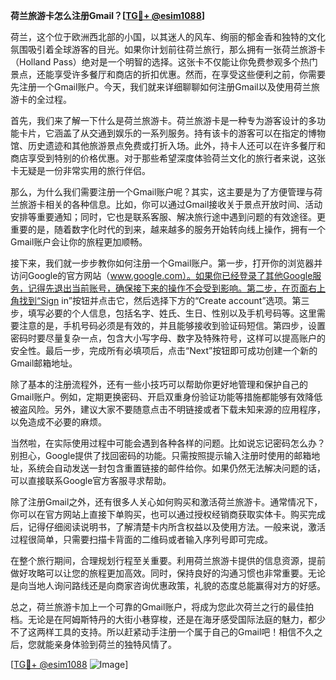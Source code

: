 **荷兰旅游卡怎么注册Gmail？[[TG💪+ @esim1088](https://t.me/s/esim1088)]**

荷兰，这个位于欧洲西北部的小国，以其迷人的风车、绚丽的郁金香和独特的文化氛围吸引着全球游客的目光。如果你计划前往荷兰旅行，那么拥有一张荷兰旅游卡（Holland Pass）绝对是一个明智的选择。这张卡不仅能让你免费参观多个热门景点，还能享受许多餐厅和商店的折扣优惠。然而，在享受这些便利之前，你需要先注册一个Gmail账户。今天，我们就来详细聊聊如何注册Gmail以及使用荷兰旅游卡的全过程。

首先，我们来了解一下什么是荷兰旅游卡。荷兰旅游卡是一种专为游客设计的多功能卡片，它涵盖了从交通到娱乐的一系列服务。持有该卡的游客可以在指定的博物馆、历史遗迹和其他旅游景点免费或打折入场。此外，持卡人还可以在许多餐厅和商店享受到特别的价格优惠。对于那些希望深度体验荷兰文化的旅行者来说，这张卡无疑是一份非常实用的旅行伴侣。

那么，为什么我们需要注册一个Gmail账户呢？其实，这主要是为了方便管理与荷兰旅游卡相关的各种信息。比如，你可以通过Gmail接收关于景点开放时间、活动安排等重要通知；同时，它也是联系客服、解决旅行途中遇到问题的有效途径。更重要的是，随着数字化时代的到来，越来越多的服务开始转向线上操作，拥有一个Gmail账户会让你的旅程更加顺畅。

接下来，我们就一步步教你如何注册一个Gmail账户。第一步，打开你的浏览器并访问Google的官方网站（www.google.com）。如果你已经登录了其他Google服务，记得先退出当前账号，确保接下来的操作不会受到影响。第二步，在页面右上角找到“Sign in”按钮并点击它，然后选择下方的“Create account”选项。第三步，填写必要的个人信息，包括名字、姓氏、生日、性别以及手机号码等。这里需要注意的是，手机号码必须是有效的，并且能够接收到验证码短信。第四步，设置密码时要尽量复杂一点，包含大小写字母、数字及特殊符号，这样可以提高账户的安全性。最后一步，完成所有必填项后，点击“Next”按钮即可成功创建一个新的Gmail邮箱地址。

除了基本的注册流程外，还有一些小技巧可以帮助你更好地管理和保护自己的Gmail账户。例如，定期更换密码、开启双重身份验证功能等措施都能够有效降低被盗风险。另外，建议大家不要随意点击不明链接或者下载未知来源的应用程序，以免造成不必要的麻烦。

当然啦，在实际使用过程中可能会遇到各种各样的问题。比如说忘记密码怎么办？别担心，Google提供了找回密码的功能。只需按照提示输入注册时使用的邮箱地址，系统会自动发送一封包含重置链接的邮件给你。如果仍然无法解决问题的话，可以直接联系Google官方客服寻求帮助。

除了注册Gmail之外，还有很多人关心如何购买和激活荷兰旅游卡。通常情况下，你可以在官方网站上直接下单购买，也可以通过授权经销商获取实体卡。购买完成后，记得仔细阅读说明书，了解清楚卡内所含权益以及使用方法。一般来说，激活过程很简单，只需要扫描卡背面的二维码或者输入序列号即可完成。

在整个旅行期间，合理规划行程至关重要。利用荷兰旅游卡提供的信息资源，提前做好攻略可以让您的旅程更加高效。同时，保持良好的沟通习惯也非常重要。无论是向当地人询问路线还是向商家咨询优惠政策，礼貌的态度总能赢得对方的好感。

总之，荷兰旅游卡加上一个可靠的Gmail账户，将成为您此次荷兰之行的最佳拍档。无论是在阿姆斯特丹的大街小巷穿梭，还是在海牙感受国际法庭的魅力，都少不了这两样工具的支持。所以赶紧动手注册一个属于自己的Gmail吧！相信不久之后，您就能亲身体验到荷兰的独特风情了。

[[TG💪+ @esim1088](https://t.me/s/esim1088) ![Image](https://i.postimg.cc/4NQfJmqS/Snipaste-2025-05-13-00-14-12.png)]